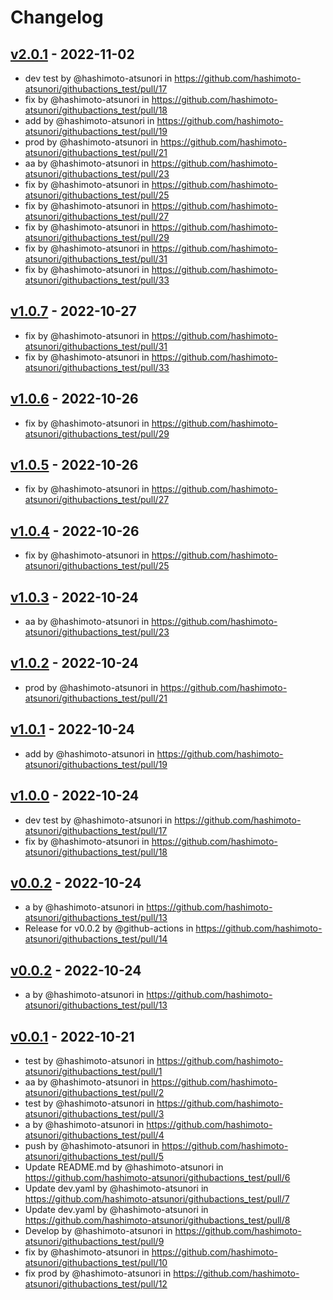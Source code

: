 # Changelog

## [v2.0.1](https://github.com/hashimoto-atsunori/githubactions_test/compare/v2.0.0...v2.0.1) - 2022-11-02
- dev test by @hashimoto-atsunori in https://github.com/hashimoto-atsunori/githubactions_test/pull/17
- fix by @hashimoto-atsunori in https://github.com/hashimoto-atsunori/githubactions_test/pull/18
- add by @hashimoto-atsunori in https://github.com/hashimoto-atsunori/githubactions_test/pull/19
- prod by @hashimoto-atsunori in https://github.com/hashimoto-atsunori/githubactions_test/pull/21
- aa by @hashimoto-atsunori in https://github.com/hashimoto-atsunori/githubactions_test/pull/23
- fix by @hashimoto-atsunori in https://github.com/hashimoto-atsunori/githubactions_test/pull/25
- fix by @hashimoto-atsunori in https://github.com/hashimoto-atsunori/githubactions_test/pull/27
- fix by @hashimoto-atsunori in https://github.com/hashimoto-atsunori/githubactions_test/pull/29
- fix by @hashimoto-atsunori in https://github.com/hashimoto-atsunori/githubactions_test/pull/31
- fix by @hashimoto-atsunori in https://github.com/hashimoto-atsunori/githubactions_test/pull/33

## [v1.0.7](https://github.com/hashimoto-atsunori/githubactions_test/compare/v1.0.6...v1.0.7) - 2022-10-27
- fix by @hashimoto-atsunori in https://github.com/hashimoto-atsunori/githubactions_test/pull/31
- fix by @hashimoto-atsunori in https://github.com/hashimoto-atsunori/githubactions_test/pull/33

## [v1.0.6](https://github.com/hashimoto-atsunori/githubactions_test/compare/v1.0.5...v1.0.6) - 2022-10-26
- fix by @hashimoto-atsunori in https://github.com/hashimoto-atsunori/githubactions_test/pull/29

## [v1.0.5](https://github.com/hashimoto-atsunori/githubactions_test/compare/v1.0.4...v1.0.5) - 2022-10-26
- fix by @hashimoto-atsunori in https://github.com/hashimoto-atsunori/githubactions_test/pull/27

## [v1.0.4](https://github.com/hashimoto-atsunori/githubactions_test/compare/v1.0.3...v1.0.4) - 2022-10-26
- fix by @hashimoto-atsunori in https://github.com/hashimoto-atsunori/githubactions_test/pull/25

## [v1.0.3](https://github.com/hashimoto-atsunori/githubactions_test/compare/v1.0.2...v1.0.3) - 2022-10-24
- aa by @hashimoto-atsunori in https://github.com/hashimoto-atsunori/githubactions_test/pull/23

## [v1.0.2](https://github.com/hashimoto-atsunori/githubactions_test/compare/v1.0.1...v1.0.2) - 2022-10-24
- prod by @hashimoto-atsunori in https://github.com/hashimoto-atsunori/githubactions_test/pull/21

## [v1.0.1](https://github.com/hashimoto-atsunori/githubactions_test/compare/v1.0.0...v1.0.1) - 2022-10-24
- add by @hashimoto-atsunori in https://github.com/hashimoto-atsunori/githubactions_test/pull/19

## [v1.0.0](https://github.com/hashimoto-atsunori/githubactions_test/compare/v0.0.2...v1.0.0) - 2022-10-24
- dev test by @hashimoto-atsunori in https://github.com/hashimoto-atsunori/githubactions_test/pull/17
- fix by @hashimoto-atsunori in https://github.com/hashimoto-atsunori/githubactions_test/pull/18

## [v0.0.2](https://github.com/hashimoto-atsunori/githubactions_test/compare/v0.0.1...v0.0.2) - 2022-10-24
- a by @hashimoto-atsunori in https://github.com/hashimoto-atsunori/githubactions_test/pull/13
- Release for v0.0.2 by @github-actions in https://github.com/hashimoto-atsunori/githubactions_test/pull/14

## [v0.0.2](https://github.com/hashimoto-atsunori/githubactions_test/compare/v0.0.1...v0.0.2) - 2022-10-24
- a by @hashimoto-atsunori in https://github.com/hashimoto-atsunori/githubactions_test/pull/13

## [v0.0.1](https://github.com/hashimoto-atsunori/githubactions_test/commits/v0.0.1) - 2022-10-21
- test by @hashimoto-atsunori in https://github.com/hashimoto-atsunori/githubactions_test/pull/1
- aa by @hashimoto-atsunori in https://github.com/hashimoto-atsunori/githubactions_test/pull/2
- test by @hashimoto-atsunori in https://github.com/hashimoto-atsunori/githubactions_test/pull/3
- a by @hashimoto-atsunori in https://github.com/hashimoto-atsunori/githubactions_test/pull/4
- push by @hashimoto-atsunori in https://github.com/hashimoto-atsunori/githubactions_test/pull/5
- Update README.md by @hashimoto-atsunori in https://github.com/hashimoto-atsunori/githubactions_test/pull/6
- Update dev.yaml by @hashimoto-atsunori in https://github.com/hashimoto-atsunori/githubactions_test/pull/7
- Update dev.yaml by @hashimoto-atsunori in https://github.com/hashimoto-atsunori/githubactions_test/pull/8
- Develop by @hashimoto-atsunori in https://github.com/hashimoto-atsunori/githubactions_test/pull/9
- fix by @hashimoto-atsunori in https://github.com/hashimoto-atsunori/githubactions_test/pull/10
- fix prod by @hashimoto-atsunori in https://github.com/hashimoto-atsunori/githubactions_test/pull/12
